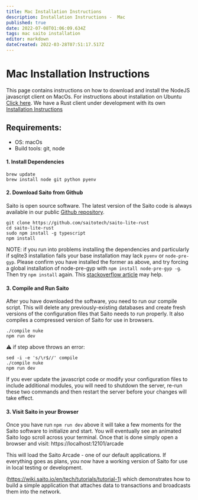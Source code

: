 ```yaml
---
title: Mac Installation Instructions
description: Installation Instructions -  Mac
published: true
date: 2022-07-08T01:06:09.634Z
tags: mac saito installation
editor: markdown
dateCreated: 2022-03-28T07:51:17.517Z
---
```


# Mac Installation Instructions
This page contains instructions on how to download and install the NodeJS javascript client on MacOs. For instructions about installation on Ubuntu <a href="https://wiki.saito.io/en/tech/installationt"> Click here</a>. We have a Rust client under development with its own <a href="https://wiki.saito.io/en/tech/installation-rust"> Installation Instructions</a>


## Requirements:

* OS: macOs 
* Build tools: git, node

#### 1. Install Dependencies

```
brew update
brew install node git python pyenv

```

#### 2. Download Saito from Github

Saito is open source software. The latest version of the Saito code is always available in our public [Github repository](https://github.com/saitotech/saito-lite-rust).

```
git clone https://github.com/saitotech/saito-lite-rust
cd saito-lite-rust
sudo npm install -g typescript 
npm install
```

NOTE: if you run into problems installing the dependencies and particularly if sqlite3 installation fails your base installation may lack ```pyenv``` or ```node-pre-gyp```. Please confirm you have installed the former as above, and try forcing a global installation of node-pre-gyp with ```npm install node-pre-gyp -g```. Then try ```npm install``` again. This [stackoverflow article](https://stackoverflow.com/questions/70098133/npm-error-cant-find-python-executable-in-macos-big-sur) may help.


#### 3. Compile and Run Saito

After you have downloaded the software, you need to run our compile script. This will delete any previously-existing databases and create fresh versions of the configuration files that Saito needs to run properly. It also compiles a compressed version of Saito for use in browsers.



```
./compile nuke
npm run dev
```
:warning: if step above throws an error:

```
sed -i -e 's/\r$//' compile
./compile nuke
npm run dev
```
If you ever update the javascript code or modify your configuration files to include additional modules, you will need to shutdown the server, re-run these two commands and then restart the server before your changes will take effect.


#### 3. Visit Saito in your Browser

Once you have run `npm run dev` above it will take a few moments for the Saito software to initialize and start. You will eventually see an animated Saito logo scroll across your terminal. Once that is done simply open a browser and visit:
https://localhost:12101/arcade

This will load the Saito Arcade - one of our default applications. If everything goes as plans, you now have a working version of Saito for use in local testing or development.

(https://wiki.saito.io/en/tech/tutorials/tutorial-1) which demonstrates how to build a simple application that attaches data to transactions and broadcasts them into the network.




